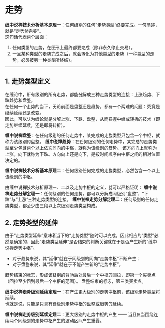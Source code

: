 # 走势
**缠中说禅技术分析基本原理一**：任何级别的任何”走势类型“终要完成。一句简述，就是“走势终完美”。  
这句话代表两个层面：
1. 任何类型的走势，在图形上最终都要完成（除非永久停止交易）。
2. 一旦某种类型的走势完成之后，就会转化为其他类型的走势（一种类型的走势，必须被另一种类型所终结）。

---

## 1. 走势类型定义
在缠论中，所有级别的所有走势，都能分解成三种走势类型的连接：上涨趋势、下跌趋势和盘整。  
在任何一个走势的当下，无论前面是盘整还是趋势，都有一个两难的问题：究竟是继续延续还是改变。  
因此，可以认为缠论就是分解上涨、下跌、盘整，从而把握中继或转折的技术（即走势继续延续，还是即将转折）。

**缠中说禅盘整**：在任何级别的任何走势中，某完成的走势类型只包含一个中枢，就称为该级别的盘整。
**缠中说禅趋势**：在任何级别的任何走势中，某完成的走势类型至少包含两个以上依次同向的中枢，就称为该级别的趋势。
该方向向上就称为上涨，向下就称为下跌。方向向上还是向下，是按时间顺序由中枢之间的相对位置决定的。

**缠中说禅技术分析基本原理二**：任何级别任何完成的走势类型，必然包含一个以上该级别的中枢。

由缠中说禅技术分析原理一、二以及走势中枢的定义，就可以严格证明：
**缠中说禅走势分解定理一**：任何级别的任何走势，都可以分解成同级别“盘整”、“下跌”与“上涨”三种走势类型的连接。
**缠中说禅走势分解定理二**：任何级别的任何走势类型，都至少由三段以上次级别走势类型构成。

## 2. 走势类型的延伸
由于“走势类型延伸”意味着当下的“走势类型”随时可以完成，因此相应的“类型”必然是确定的，因此“走势类型延伸”是否结束的判断关键就在于是否产生新的“缠中说禅走势中枢”。  
- 对于趋势来说，其“延伸”就在于同级别的同向“走势中枢”不断产生；  
- 对于盘整来说，其“延伸”就在于不能产生新的“走势中枢”。  

趋势结束的标志，形成该级别的背驰后对最后一个中枢的回拉，即第一个买卖点（回拉至少回到最后一个中枢的范围）。
盘整结束的标志，第三类买卖点。

**缠中说禅走势级别延续定理一**：在产生更大级别的走势中枢前，该级别走势类型将延续。  
也就是说，只能是只具有该级别走势中枢的盘整或趋势的延续。  

**缠中说禅走势级别延续定理二**：更大级别的走势中枢的产生 —— 当且仅当围绕连续两个同级别的走势中枢产生的波动区间产生重叠。  